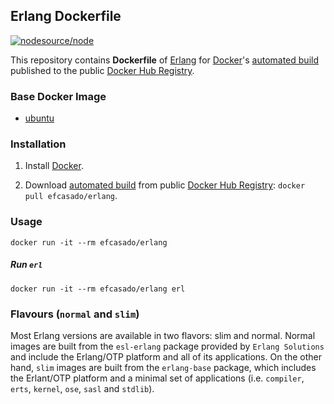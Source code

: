 ## Erlang Dockerfile

[![nodesource/node](http://dockeri.co/image/efcasado/erlang)](https://registry.hub.docker.com/u/efcasado/erlang/)

This repository contains **Dockerfile** of [Erlang](http://www.erlang.org/) for [Docker](https://www.docker.com/)'s [automated build](https://registry.hub.docker.com/u/efcasado/erlang/) published to the public [Docker Hub Registry](https://registry.hub.docker.com/).


### Base Docker Image

* [ubuntu](https://registry.hub.docker.com/_/ubuntu/)


### Installation

1. Install [Docker](https://www.docker.com/).

2. Download [automated build](https://registry.hub.docker.com/u/efcasado/erlang/) from public [Docker Hub Registry](https://registry.hub.docker.com/): `docker pull efcasado/erlang`.


### Usage

    docker run -it --rm efcasado/erlang

##### Run `erl`

    docker run -it --rm efcasado/erlang erl


### Flavours (`normal` and `slim`)

Most Erlang versions are available in two flavors: slim and normal.
Normal images are built from the `esl-erlang` package provided by
`Erlang Solutions` and include the Erlang/OTP platform and all of
its applications. On the other hand, `slim` images are built from
the `erlang-base` package, which includes the Erlant/OTP platform
and a minimal set of applications (i.e. `compiler`, `erts`, `kernel`,
`ose`, `sasl` and `stdlib`).
